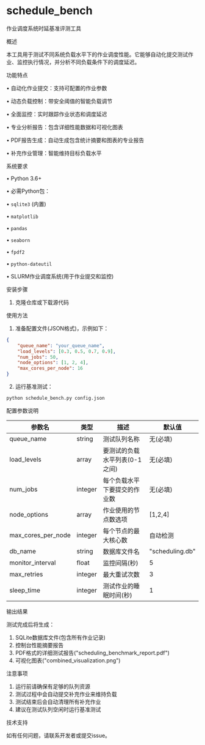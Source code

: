 # schedule_bench
作业调度系统时延基准评测工具

概述

本工具用于测试不同系统负载水平下的作业调度性能。它能够自动化提交测试作业、监控执行情况，并分析不同负载条件下的调度延迟。

功能特点

• 自动化作业提交：支持可配置的作业参数

• 动态负载控制：带安全阈值的智能负载调节

• 全面监控：实时跟踪作业状态和调度延迟

• 专业分析报告：包含详细性能数据和可视化图表

• PDF报告生成：自动生成包含统计摘要和图表的专业报告

• 补充作业管理：智能维持目标负载水平


系统要求

• Python 3.6+

• 必需Python包：

  • `sqlite3` (内置)

  • `matplotlib`

  • `pandas`

  • `seaborn`

  • `fpdf2`

  • `python-dateutil`

• SLURM作业调度系统(用于作业提交和监控)


安装步骤

1. 克隆仓库或下载源代码

使用方法

1. 准备配置文件(JSON格式)，示例如下：

```json
{
    "queue_name": "your_queue_name",
    "load_levels": [0.3, 0.5, 0.7, 0.9],
    "num_jobs": 50,
    "node_options": [1, 2, 4],
    "max_cores_per_node": 16
}
```

2. 运行基准测试：

```bash
python schedule_bench.py config.json
```

配置参数说明

| 参数名 | 类型 | 描述 | 默认值 |
|--------|------|------|--------|
| queue_name | string | 测试队列名称 | 无(必填) |
| load_levels | array | 要测试的负载水平列表(0-1之间) | 无(必填) |
| num_jobs | integer | 每个负载水平下要提交的作业数 | 无(必填) |
| node_options | array | 作业使用的节点数选项 | [1,2,4] |
| max_cores_per_node | integer | 每个节点的最大核心数 | 自动检测 |
| db_name | string | 数据库文件名 | "scheduling.db" |
| monitor_interval | float | 监控间隔(秒) | 5 |
| max_retries | integer | 最大重试次数 | 3 |
| sleep_time | integer | 测试作业的睡眠时间(秒) | 1 |

输出结果

测试完成后将生成：
1. SQLite数据库文件(包含所有作业记录)
2. 控制台性能摘要报告
3. PDF格式的详细测试报告("scheduling_benchmark_report.pdf")
4. 可视化图表("combined_visualization.png")

注意事项

1. 运行前请确保有足够的队列资源
2. 测试过程中会自动提交补充作业来维持负载
3. 测试结束后会自动清理所有补充作业
4. 建议在测试队列空闲时运行基准测试

技术支持

如有任何问题，请联系开发者或提交issue。
